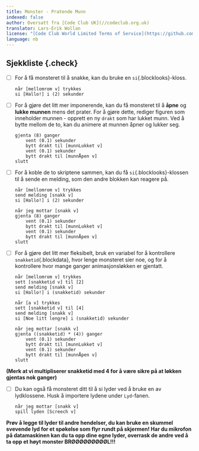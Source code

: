 ```yaml
---
title: Monster - Pratende Munn
indexed: false
author: Oversatt fra [Code Club UK](//codeclub.org.uk)
translator: Lars-Erik Wollan
license: "[Code Club World Limited Terms of Service](https://github.com/CodeClub/scratch-curriculum/blob/master/LICENSE.md)"
language: nb
---
```


## Sjekkliste {.check}

- [ ] For å få monsteret til å snakke, kan du bruke en
  `si`{.blocklooks}-kloss.

  ```blocks
  når [mellomrom v] trykkes
  si [Hallo!] i (2) sekunder
  ```

- [ ] For å gjøre det litt mer imponerende, kan du få monsteret til å
  **åpne** og **lukke munnen** mens det prater. For å gjøre dette,
  rediger figuren som inneholder munnen - opprett en ny `drakt` som
  har lukket munn. Ved å bytte mellom de to, kan du animere at munnen
  åpner og lukker seg.

  ```blocks
  gjenta (8) ganger
      vent (0.1) sekunder
      bytt drakt til [munnLukket v]
      vent (0.1) sekunder
      bytt drakt til [munnÅpen v]
  slutt
  ```

- [ ] For å koble de to skriptene sammen, kan du få
  `si`{.blocklooks}-klossen til å sende en melding, som den andre
  blokken kan reagere på.

  ```blocks
  når [mellomrom v] trykkes
  send melding [snakk v]
  si [Hallo!] i (2) sekunder

  når jeg mottar [snakk v]
  gjenta (8) ganger
      vent (0.1) sekunder
      bytt drakt til [munnLukket v]
      vent (0.1) sekunder
      bytt drakt til [munnÅpen v]
  slutt
  ```

- [ ] For å gjøre det litt mer fleksibelt, bruk en variabel for å
  kontrollere `snakketid`{.blockdata}, hvor lenge monsteret sier noe,
  og for å kontrollere hvor mange ganger animasjonsløkken er gjentatt.

  ```blocks
  når [mellomrom v] trykkes
  sett [snakketid v] til [2]
  send melding [snakk v]
  si [Hallo!] i (snakketid) sekunder

  når [a v] trykkes
  sett [snakketid v] til [4]
  send melding [snakk v]
  si [Noe litt lengre] i (snakketid) sekunder

  når jeg mottar [snakk v]
  gjenta ((snakketid) * (4)) ganger
      vent (0.1) sekunder
      bytt drakt til [munnLukket v]
      vent (0.1) sekunder
      bytt drakt til [munnÅpen v]
  slutt
  ```

**(Merk at vi multipliserer snakketid med 4 for å være sikre på at
  løkken gjentas nok ganger)**

- [ ] Du kan også få monsteret ditt til å si lyder ved å bruke en av
  lydklossene. Husk å importere lydene under `Lyd`-fanen.

  ```blocks
  når jeg mottar [snakk v]
  spill lyden [Screech v]
  ```

**Prøv å legge til lyder til andre hendelser, du kan bruke en skummel
  svevende lyd for et spøkelse som flyr rundt på skjermen! Har du
  mikrofon på datamaskinen kan du ta opp dine egne lyder, overrask de
  andre ved å ta opp et høyt monster BRØØØØØØØØØL!!!**
